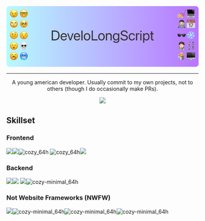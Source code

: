<p align="center"><img src="https://github.com/DeveloLongScript/DeveloLongScript/blob/main/Group%201%20(1).png?raw=true" /></p>

---
<p align="center">
A young american developer. Usually commit to my own projects, not to others (though I do occasionally make PRs).
</p>

<p align="center"><img src="https://wakatime.com/share/@cbaff0dc-5808-47db-9156-ee90c6189199/5e563923-8b16-45b0-b1bd-e650640d3c17.png" /></p>

## Skillset
### Frontend
<img src="https://github.com/intergrav/devins-badges/blob/v3/assets/cozy-minimal/built-with/javascript_64h.png?raw=true"/><img src="https://github.com/intergrav/devins-badges/blob/v3/assets/cozy-minimal/built-with/typescript_64h.png?raw=true"/>![cozy_64h](https://github.com/DeveloLongScript/DeveloLongScript/assets/52332868/405a961c-cf87-4c63-be6a-766f67902e3d)
![cozy_64h](https://github.com/DeveloLongScript/DeveloLongScript/assets/52332868/0960a951-48ce-4004-8394-55a327637b0b)<img src="https://github.com/intergrav/devins-badges/blob/v3/assets/cozy-minimal/built-with/react_64h.png?raw=true"/>

### Backend
<img src="https://github.com/intergrav/devins-badges/blob/v3/assets/cozy-minimal/built-with/javascript_64h.png?raw=true"/><img src="https://github.com/intergrav/devins-badges/blob/v3/assets/cozy-minimal/built-with/typescript_64h.png?raw=true"/> <img src="https://github.com/intergrav/devins-badges/blob/v3/assets/cozy-minimal/built-with/nextjs_64h.png?raw=true"/>![cozy-minimal_64h](https://github.com/DeveloLongScript/DeveloLongScript/assets/52332868/d44d655f-7101-4272-baf3-5e894cd620ef)

### Not Website Frameworks (NWFW)
<img src="https://github.com/intergrav/devins-badges/blob/v3/assets/cozy-minimal/built-with/java_64h.png?raw=true"/>![cozy-minimal_64h](https://github.com/DeveloLongScript/DeveloLongScript/assets/52332868/23c572cf-a519-4dfd-9627-92e6b9df8cd0)![cozy-minimal_64h](https://github.com/DeveloLongScript/DeveloLongScript/assets/52332868/d44d655f-7101-4272-baf3-5e894cd620ef)![cozy-minimal_64h](https://github.com/DeveloLongScript/DeveloLongScript/assets/52332868/2ddda39c-abe1-4a6a-a81c-3316408d6968)
